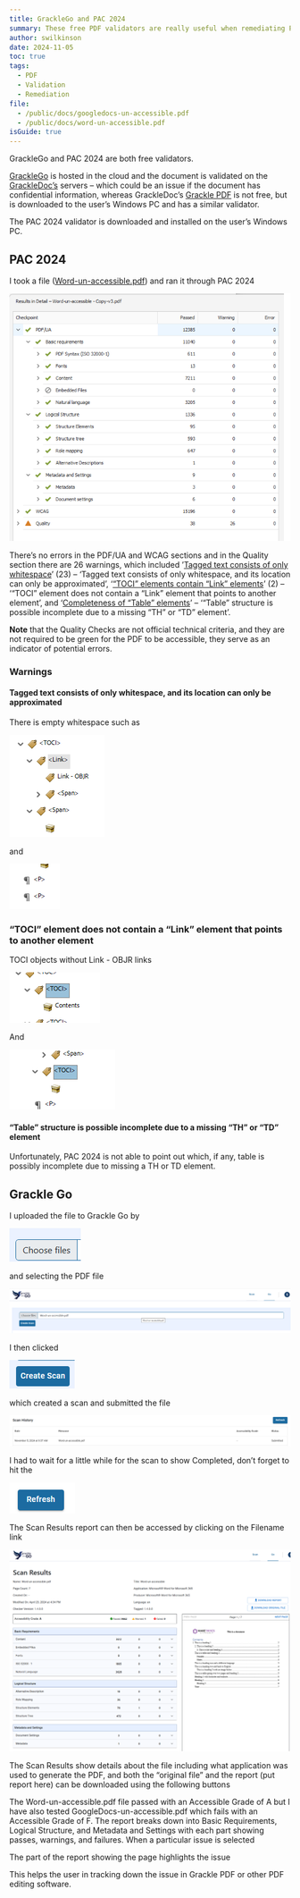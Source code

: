 ```yaml
---
title: GrackleGo and PAC 2024
summary: These free PDF validators are really useful when remediating PDFs
author: swilkinson
date: 2024-11-05
toc: true
tags:
  - PDF
  - Validation
  - Remediation
file:
  - /public/docs/googledocs-un-accessible.pdf
  - /public/docs/word-un-accessible.pdf
isGuide: true
---
```

GrackleGo and PAC 2024 are both free validators.

[GrackleGo](https://www.grackledocs.com/en/products-services/grackle-go/) is hosted in the cloud and the document is validated on the [GrackleDoc’s](https://www.grackledocs.com/en/) servers – which could be an issue if the document has confidential information, whereas GrackleDoc’s [Grackle PDF](https://www.grackledocs.com/en/products-services/grackle-pdf/) is not free, but is downloaded to the user’s Windows PC and has a similar validator. 

The PAC 2024 validator is downloaded and installed on the user’s Windows PC.

## PAC 2024

I took a file ([Word-un-accessible.pdf](/public/docs/word-un-accessible.pdf)) and ran it through PAC 2024

![PAC 2024 results in detail](src/guideImg/1-pac-2024.png)

There’s no errors in the PDF/UA and WCAG sections and in the Quality section there are 26 warnings, which included ’[Tagged text consists of only whitespace](https://pac.pdf-accessibility.org/en/resources/pac-2024-quality-checks/tagged-text-consists-only-of-whitespace)’ (23) – ‘Tagged text consists of only whitespace, and its location can only be approximated’, ‘[“TOCI” elements contain “Link” elements](https://pac.pdf-accessibility.org/en/resources/pac-2024-quality-checks/toci-elements-contain-link-elements)’ (2) – ‘“TOCI” element does not contain a “Link” element that points to another element’, and ‘[Completeness of “Table” elements](https://pac.pdf-accessibility.org/en/resources/pac-2024-quality-checks/completeness-of-table-elements)’ – ‘“Table” structure is possible incomplete due to a missing “TH” or “TD” element’.

**Note** that the Quality Checks are not official technical criteria, and they are not required to be green for the PDF to be accessible, they serve as an indicator of potential errors.

### Warnings

#### Tagged text consists of only whitespace, and its location can only be approximated

There is empty whitespace such as 

![Empty white space in link within TOCI](src/guideImg/2-toci-whitespace.png)

and 

![empty paragraphs](src/guideImg/3-empty-paragraph.png)

### “TOCI” element does not contain a “Link” element that points to another element

TOCI objects without Link - OBJR links

![TOCI with no Link - OBJR and only Contents](src/guideImg/4-toci-without-link.png)

And

![TOCI with no Link - OBJR and only whitespace](src/guideImg/5-toci-without-link.png)

#### “Table” structure is possible incomplete due to a missing “TH” or “TD” element

Unfortunately, PAC 2024 is not able to point out which, if any, table is possibly incomplete due to missing a TH or TD element.

## Grackle Go

I uploaded the file to Grackle Go by 

![Choose files button](src/guideImg/5.5-choose-files.png)

and selecting the PDF file

![Grackle Go having chosen the file](src/guideImg/6-grackle-go.png)

I then clicked 

![Create scan button](src/guideImg/7-create-scan.png)

 which created a scan and submitted the file

![PDF submitted for scan](src/guideImg/8-submitted.png)

I had to wait for a little while for the scan to show Completed, don’t forget to hit the 

![Refresh button](src/guideImg/8.5-refresh.png)

The Scan Results report can then be accessed by clicking on the Filename link

![Scan results](src/guideImg/10-scan-results.png)

The Scan Results show details about the file including what application was used to generate the PDF, and both the “original file” and the report (put report here) can be downloaded using the following buttons

The Word-un-accessible.pdf file passed with an Accessible Grade of A but I have also tested GoogleDocs-un-accessible.pdf which fails with an Accessible Grade of F.
The report breaks down into Basic Requirements, Logical Structure, and Metadata and Settings with each part showing passes, warnings, and failures. 
When a particular issue is selected

The part of the report showing the page highlights the issue

This helps the user in tracking down the issue in Grackle PDF or other PDF editing software.
